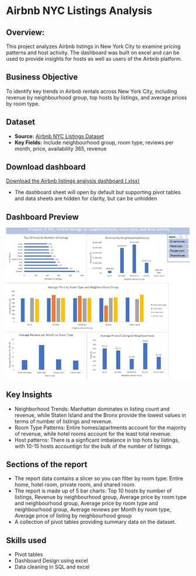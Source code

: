 # Airbnb NYC Listings Analysis

## Overview:
This project analyzes Airbnb listings in New York City to examine pricing patterns and host activity. The dashboard was built on excel and can be used to provide insights for hosts as well as users of the Airbnb platform.

## Business Objective

To identify key trends in Airbnb rentals across New York City, including revenue by neighbourhood group, top hosts by listings, and average prices by room type.  

## Dataset
- **Source:** [Airbnb NYC Listings Dataset](https://www.kaggle.com/datasets/dgomonov/new-york-city-airbnb-open-data)  
- **Key Fields:** Include neighbourhood group, room type, reviews per month, price, availability 365, revenue


## Download dashboard

[Download the Airbnb listings analysis dashboard (.xlsx)](https://drive.google.com/file/d/1V0xo92O1DK9Uyf7LwFvb5qCnuEaBxuI7/view?usp=drive_link)

- The dashboard sheet will open by default but supporting pivot tables and data sheets are hidden for clarity, but can be unhidden
  
## Dashboard Preview

![Dashboard Screenshot](Dashboard/dashboard_screenshot.png)


## Key Insights

- Neighborhood Trends: Manhattan dominates in listing count and revenue, while Staten Island and the Bronx provide the lowest values in terms of number of listings and revenue.
- Room Type Patterns: Entire homes/apartments account for the majority of revenue, while hotel rooms account for the least total revenue.
- Host patterns: There is a signficant imbalance in top hots by listings, with 10-15 hosts accountign for the bulk of the number of listings

## Sections of the report
- The report data contains a slicer so you can filter by room type: Entire home, hotel room, private room, and shared room.
- The report is made up of 5 bar charts: Top 10 hosts by number of listings, Revenue by neighbourhood group, Average price by room type and neighbourhood group, Average price by room type and neighbourhood group, Average reviews per Month by room type, Average price of listing by neighbourhood group
- A collection of pivot tables providing summary data on the dataset.
  
 ## Skills used
- Pivot tables
- Dashboard Design using excel
- Data cleaning in SQL and excel



